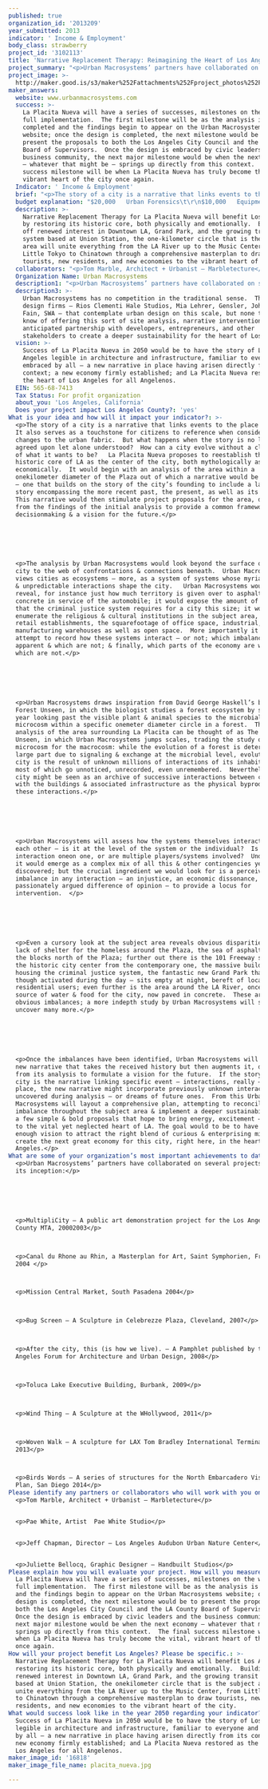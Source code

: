 ```yaml
---
published: true
organization_id: '2013209'
year_submitted: 2013
indicator: ' Income & Employment'
body_class: strawberry
project_id: '3102113'
title: 'Narrative Replacement Therapy: Reimagining the Heart of Los Angeles'
project_summary: "<p>Urban Macrosystems’ partners have collaborated on several projects prior to its inception:</p>\r\n\r\n<p>MultipliCity – A public art demonstration project for the Los Angeles County MTA, 2000-2003</p>\r\n<p>Canal du Rhone au Rhin, a Masterplan for Art, Saint Symphorien, France, 2004 </p>\r\n<p>Mission Central Market, South Pasadena 2004</p>\r\n<p>Bug Screen – A Sculpture in Celebrezze Plaza, Cleveland, 2007</p>\r\n<p>After the city, this (is how we live). – A Pamphlet published by the Los Angeles Forum for Architecture and Urban Design, 2008</p>\r\n<p>Toluca Lake Executive Building, Burbank, 2009</p>\r\n<p>Wind Thing – A Sculpture at the W-Hollywood, 2011</p>\r\n<p>Woven Walk – A sculpture for LAX Tom Bradley International Terminal, 2013</p>\r\n<p>Birds Words – A series of structures for the North Embarcadero Visionary Plan, San Diego 2014</p>"
project_image: >-
  http://maker.good.is/s3/maker%252Fattachments%252Fproject_photos%252Fimages%252F16818%252Fdisplay%252Fplacita_nueva.jpg=c570x385
maker_answers:
  website: www.urbanmacrosystems.com
  success: >-
    La Placita Nueva will have a series of successes, milestones on the way to
    full implementation.  The first milestone will be as the analysis is
    completed and the findings begin to appear on the Urban Macrosystems
    website; once the design is completed, the next milestone would be to
    present the proposals to both the Los Angeles City Council and the LA County
    Board of Supervisors.  Once the design is embraced by civic leaders and the
    business community, the next major milestone would be when the next economy
    – whatever that might be – springs up directly from this context.  The final
    success milestone will be when La Placita Nueva has truly become the vital,
    vibrant heart of the city once again.
  Indicator: ' Income & Employment'
  brief: "<p>The story of a city is a narrative that links events to the place itself.  It also serves as a touchstone for citizens to reference when considering changes to the urban fabric.  But what happens when the story is no longer agreed upon let alone understood?  How can a city evolve without a clear sense of what it wants to be?   La Placita Nueva proposes to reestablish the historic core of LA as the center of the city, both mythologically as well as economically.  It would begin with an analysis of the area within a one-kilometer diameter of the Plaza out of which a narrative would be developed – one that builds on the story of the city’s founding to include a larger story encompassing the more recent past, the present, as well as its future.  This narrative would then stimulate project proposals for the area, drawing from the findings of the initial analysis to provide a common framework for decision-making & a vision for the future.</p>\r\n\r\n<p>The analysis by Urban Macrosystems would look beyond the surface of the city to the web of confrontations & connections beneath.  Urban Macrosystems views cities as ecosystems – more, as a system of systems whose myriad complex & unpredictable interactions shape the city.   Urban Macrosystems would reveal, for instance just how much territory is given over to asphalt & concrete in service of the automobile; it would expose the amount of acreage that the criminal justice system requires for a city this size; it would enumerate the religious & cultural institutions in the subject area, the retail establishments, the square-footage of office space, industrial, & manufacturing warehouses as well as open space.  More importantly it would attempt to record how these systems interact – or not; which imbalances are apparent & which are not; & finally, which parts of the economy are working & which are not.</p>  \r\n\r\n<p>Urban Macrosystems draws inspiration from David George Haskell’s book, The Forest Unseen, in which the biologist studies a forest ecosystem by spending a year looking past the visible plant & animal species to the microbial microcosm within a specific one-meter diameter circle in a forest.  Thus the analysis of the area surrounding La Placita can be thought of as The City Unseen, in which Urban Macrosystems jumps scales, trading the study of the microcosm for the macrocosm: while the evolution of a forest is determined in large part due to signaling & exchange at the microbial level, evolution of a city is the result of unknown millions of interactions of its inhabitants, most of which go unnoticed, unrecorded, even unremembered.  Nevertheless, a city might be seen as an archive of successive interactions between citizens – with the buildings & associated infrastructure as the physical byproduct of these interactions.</p>\r\n\r\n<p>Urban Macrosystems will assess how the systems themselves interact with each other – is it at the level of the system or the individual?  Is the interaction one-on one, or are multiple players/systems involved?  Undoubtedly, it would emerge as a complex mix of all this & other contingencies yet to be discovered; but the crucial ingredient we would look for is a perceived imbalance in any interaction – an injustice, an economic dissonance, even a passionately argued difference of opinion – to provide a locus for intervention.  </p>\r\n\r\n<p>Even a cursory look at the subject area reveals obvious disparities: the lack of shelter for the homeless around the Plaza, the sea of asphalt paving the blocks north of the Plaza; further out there is the 101 Freeway shearing the historic city center from the contemporary one, the massive buildings housing the criminal justice system, the fantastic new Grand Park that – though activated during the day – sits empty at night, bereft of local residential users; even further is the area around the LA River, once the source of water & food for the city, now paved in concrete.  These are the obvious imbalances; a more in-depth study by Urban Macrosystems will surely uncover many more.</p>\r\n\r\n<p>Once the imbalances have been identified, Urban Macrosystems will develop a new narrative that takes the received history but then augments it, drawing from its analysis to formulate a vision for the future.  If the story of a city is the narrative linking specific event – interactions, really – to a place, the new narrative might incorporate previously unknown interactions uncovered during analysis – or dreams of future ones.  From this Urban Macrosystems will layout a comprehensive plan, attempting to reconcile imbalance throughout the subject area & implement a deeper sustainability with a few simple & bold proposals that hope to bring energy, excitement – & jobs – to the vital yet neglected heart of LA. The goal would to be to have a strong enough vision to attract the right blend of curious & enterprising minds to create the next great economy for this city, right here, in the heart of Los Angeles.</p>"
  budget explanation: "$20,000   Urban Forensics\t\r\n$10,000   Equipment \t\t\r\n$20,000   Graphic Design \t\r\n$20,000   Model/Boards\t\r\n$10,000   Website Development\t\r\n$10,000   Publication\t\t\r\n$10,000   Contingency\t\r\n\t\r\n$100,000 TOTAL\r\n"
  description: >-
    Narrative Replacement Therapy for La Placita Nueva will benefit Los Angeles
    by restoring its historic core, both physically and emotionally.  Building
    off renewed interest in Downtown LA, Grand Park, and the growing transit
    system based at Union Station, the one-kilometer circle that is the subject
    area will unite everything from the LA River up to the Music Center, from
    Little Tokyo to Chinatown through a comprehensive masterplan to draw
    tourists, new residents, and new economies to the vibrant heart of the city.
  collaborators: "<p>Tom Marble, Architect + Urbanist – Marbletecture</p>\r\n<p>Pae White, Artist -- Pae White Studio</p>\r\n<p>Jeff Chapman, Director – Los Angeles Audubon Urban Nature Center</p>\r\n<p>Juliette Bellocq, Graphic Designer – Handbuilt Studios</p>"
  Organization Name: Urban Macrosystems
  description1: "<p>Urban Macrosystems’ partners have collaborated on several projects prior to its inception:</p>\r\n\r\n<p>MultipliCity – A public art demonstration project for the Los Angeles County MTA, 2000-2003</p>\r\n<p>Canal du Rhone au Rhin, a Masterplan for Art, Saint Symphorien, France, 2004 </p>\r\n<p>Mission Central Market, South Pasadena 2004</p>\r\n<p>Bug Screen – A Sculpture in Celebrezze Plaza, Cleveland, 2007</p>\r\n<p>After the city, this (is how we live). – A Pamphlet published by the Los Angeles Forum for Architecture and Urban Design, 2008</p>\r\n<p>Toluca Lake Executive Building, Burbank, 2009</p>\r\n<p>Wind Thing – A Sculpture at the W-Hollywood, 2011</p>\r\n<p>Woven Walk – A sculpture for LAX Tom Bradley International Terminal, 2013</p>\r\n<p>Birds Words – A series of structures for the North Embarcadero Visionary Plan, San Diego 2014</p>"
  description3: >-
    Urban Macrosystems has no competition in the traditional sense.  There are
    design firms – Rios Clementi Hale Studios, Mia Lehrer, Gensler, Johnson
    Fain, SWA – that contemplate urban design on this scale, but none that we
    know of offering this sort of site analysis, narrative intervention, and
    anticipated partnership with developers, entrepreneurs, and other
    stakeholders to create a deeper sustainability for the heart of Los Angeles.
  vision: >-
    Success of La Placita Nueva in 2050 would be to have the story of Los
    Angeles legible in architecture and infrastructure, familiar to everyone and
    embraced by all – a new narrative in place having arisen directly from its
    context; a new economy firmly established; and La Placita Nueva restored as
    the heart of Los Angeles for all Angelenos.
  EIN: 565-68-7413
  Tax Status: For profit organization
  about_you: 'Los Angeles, California'
  Does your project impact Los Angeles County?: 'yes'
What is your idea and how will it impact your indicator?: >-
  <p>The story of a city is a narrative that links events to the place itself. 
  It also serves as a touchstone for citizens to reference when considering
  changes to the urban fabric.  But what happens when the story is no longer
  agreed upon let alone understood?  How can a city evolve without a clear sense
  of what it wants to be?   La Placita Nueva proposes to reestablish the
  historic core of LA as the center of the city, both mythologically as well as
  economically.  It would begin with an analysis of the area within a
  onekilometer diameter of the Plaza out of which a narrative would be developed
  — one that builds on the story of the city’s founding to include a larger
  story encompassing the more recent past, the present, as well as its future. 
  This narrative would then stimulate project proposals for the area, drawing
  from the findings of the initial analysis to provide a common framework for
  decisionmaking & a vision for the future.</p>






  <p>The analysis by Urban Macrosystems would look beyond the surface of the
  city to the web of confrontations & connections beneath.  Urban Macrosystems
  views cities as ecosystems — more, as a system of systems whose myriad complex
  & unpredictable interactions shape the city.   Urban Macrosystems would
  reveal, for instance just how much territory is given over to asphalt &
  concrete in service of the automobile; it would expose the amount of acreage
  that the criminal justice system requires for a city this size; it would
  enumerate the religious & cultural institutions in the subject area, the
  retail establishments, the squarefootage of office space, industrial, &
  manufacturing warehouses as well as open space.  More importantly it would
  attempt to record how these systems interact — or not; which imbalances are
  apparent & which are not; & finally, which parts of the economy are working &
  which are not.</p>  






  <p>Urban Macrosystems draws inspiration from David George Haskell’s book, The
  Forest Unseen, in which the biologist studies a forest ecosystem by spending a
  year looking past the visible plant & animal species to the microbial
  microcosm within a specific onemeter diameter circle in a forest.  Thus the
  analysis of the area surrounding La Placita can be thought of as The City
  Unseen, in which Urban Macrosystems jumps scales, trading the study of the
  microcosm for the macrocosm: while the evolution of a forest is determined in
  large part due to signaling & exchange at the microbial level, evolution of a
  city is the result of unknown millions of interactions of its inhabitants,
  most of which go unnoticed, unrecorded, even unremembered.  Nevertheless, a
  city might be seen as an archive of successive interactions between citizens —
  with the buildings & associated infrastructure as the physical byproduct of
  these interactions.</p>






  <p>Urban Macrosystems will assess how the systems themselves interact with
  each other — is it at the level of the system or the individual?  Is the
  interaction oneon one, or are multiple players/systems involved?  Undoubtedly,
  it would emerge as a complex mix of all this & other contingencies yet to be
  discovered; but the crucial ingredient we would look for is a perceived
  imbalance in any interaction — an injustice, an economic dissonance, even a
  passionately argued difference of opinion — to provide a locus for
  intervention.  </p>






  <p>Even a cursory look at the subject area reveals obvious disparities: the
  lack of shelter for the homeless around the Plaza, the sea of asphalt paving
  the blocks north of the Plaza; further out there is the 101 Freeway shearing
  the historic city center from the contemporary one, the massive buildings
  housing the criminal justice system, the fantastic new Grand Park that —
  though activated during the day — sits empty at night, bereft of local
  residential users; even further is the area around the LA River, once the
  source of water & food for the city, now paved in concrete.  These are the
  obvious imbalances; a more indepth study by Urban Macrosystems will surely
  uncover many more.</p>






  <p>Once the imbalances have been identified, Urban Macrosystems will develop a
  new narrative that takes the received history but then augments it, drawing
  from its analysis to formulate a vision for the future.  If the story of a
  city is the narrative linking specific event — interactions, really — to a
  place, the new narrative might incorporate previously unknown interactions
  uncovered during analysis — or dreams of future ones.  From this Urban
  Macrosystems will layout a comprehensive plan, attempting to reconcile
  imbalance throughout the subject area & implement a deeper sustainability with
  a few simple & bold proposals that hope to bring energy, excitement — & jobs —
  to the vital yet neglected heart of LA. The goal would to be to have a strong
  enough vision to attract the right blend of curious & enterprising minds to
  create the next great economy for this city, right here, in the heart of Los
  Angeles.</p>
What are some of your organization’s most important achievements to date?: >-
  <p>Urban Macrosystems’ partners have collaborated on several projects prior to
  its inception:</p>






  <p>MultipliCity — A public art demonstration project for the Los Angeles
  County MTA, 20002003</p>



  <p>Canal du Rhone au Rhin, a Masterplan for Art, Saint Symphorien, France,
  2004 </p>



  <p>Mission Central Market, South Pasadena 2004</p>



  <p>Bug Screen — A Sculpture in Celebrezze Plaza, Cleveland, 2007</p>



  <p>After the city, this (is how we live). — A Pamphlet published by the Los
  Angeles Forum for Architecture and Urban Design, 2008</p>



  <p>Toluca Lake Executive Building, Burbank, 2009</p>



  <p>Wind Thing — A Sculpture at the WHollywood, 2011</p>



  <p>Woven Walk — A sculpture for LAX Tom Bradley International Terminal,
  2013</p>



  <p>Birds Words — A series of structures for the North Embarcadero Visionary
  Plan, San Diego 2014</p>
Please identify any partners or collaborators who will work with you on this project.: |-
  <p>Tom Marble, Architect + Urbanist — Marbletecture</p>


  <p>Pae White, Artist  Pae White Studio</p>


  <p>Jeff Chapman, Director — Los Angeles Audubon Urban Nature Center</p>


  <p>Juliette Bellocq, Graphic Designer — Handbuilt Studios</p>
Please explain how you will evaluate your project. How will you measure success?: >-
  La Placita Nueva will have a series of successes, milestones on the way to
  full implementation.  The first milestone will be as the analysis is completed
  and the findings begin to appear on the Urban Macrosystems website; once the
  design is completed, the next milestone would be to present the proposals to
  both the Los Angeles City Council and the LA County Board of Supervisors. 
  Once the design is embraced by civic leaders and the business community, the
  next major milestone would be when the next economy — whatever that might be —
  springs up directly from this context.  The final success milestone will be
  when La Placita Nueva has truly become the vital, vibrant heart of the city
  once again.
How will your project benefit Los Angeles? Please be specific.: >-
  Narrative Replacement Therapy for La Placita Nueva will benefit Los Angeles by
  restoring its historic core, both physically and emotionally.  Building off
  renewed interest in Downtown LA, Grand Park, and the growing transit system
  based at Union Station, the onekilometer circle that is the subject area will
  unite everything from the LA River up to the Music Center, from Little Tokyo
  to Chinatown through a comprehensive masterplan to draw tourists, new
  residents, and new economies to the vibrant heart of the city.
What would success look like in the year 2050 regarding your indicator?: >-
  Success of La Placita Nueva in 2050 would be to have the story of Los Angeles
  legible in architecture and infrastructure, familiar to everyone and embraced
  by all — a new narrative in place having arisen directly from its context; a
  new economy firmly established; and La Placita Nueva restored as the heart of
  Los Angeles for all Angelenos.
maker_image_id: '16818'
maker_image_file_name: placita_nueva.jpg

---
```

